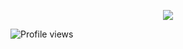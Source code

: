 <div align="center">
	<p>
		<img src="https://github-readme-stats.vercel.app/api?username=dolphingarlic&show_icons=true&title_color=fff&icon_color=79ff97&text_color=9f9f9f&bg_color=151515" >
	</p>
</div>

<p align="left">
  <img src="https://komarev.com/ghpvc/?username=dolphingarlic" alt="Profile views" />
</p>
